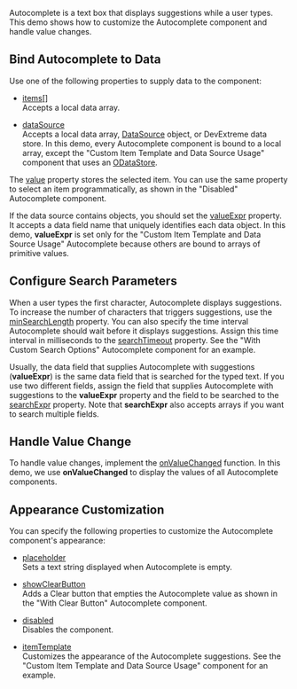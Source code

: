 Autocomplete is a text box that displays suggestions while a user types. This demo shows how to customize the Autocomplete component and handle value changes.

## Bind Autocomplete to Data

Use one of the following properties to supply data to the component:

* [items[]](/Documentation/ApiReference/UI_Components/dxAutocomplete/Configuration/items/)             
Accepts a local data array.

* [dataSource](/Documentation/ApiReference/UI_Components/dxAutocomplete/Configuration/#dataSource)            
Accepts a local data array, [DataSource](/Documentation/ApiReference/Data_Layer/DataSource/) object, or DevExtreme data store. In this demo, every Autocomplete component is bound to a local array, except the "Custom Item Template and Data Source Usage" component that uses an [ODataStore](/Documentation/ApiReference/Data_Layer/ODataStore/).

The [value](/Documentation/ApiReference/UI_Components/dxAutocomplete/Configuration/#value) property stores the selected item. You can use the same property to select an item programmatically, as shown in the "Disabled" Autocomplete component.

If the data source contains objects, you should set the [valueExpr](/Documentation/ApiReference/UI_Components/dxAutocomplete/Configuration/#valueExpr) property. It accepts a data field name that uniquely identifies each data object. In this demo, **valueExpr** is set only for the "Custom Item Template and Data Source Usage" Autocomplete because others are bound to arrays of primitive values.

## Configure Search Parameters

When a user types the first character, Autocomplete displays suggestions. To increase the number of characters that triggers suggestions, use the [minSearchLength](/Documentation/ApiReference/UI_Components/dxAutocomplete/Configuration/#minSearchLength) property. You can also specify the time interval Autocomplete should wait before it displays suggestions. Assign this time interval in milliseconds to the [searchTimeout](/Documentation/ApiReference/UI_Components/dxAutocomplete/Configuration/#searchTimeout) property. See the "With Custom Search Options" Autocomplete component for an example.

Usually, the data field that supplies Autocomplete with suggestions (**valueExpr**) is the same data field that is searched for the typed text. If you use two different fields, assign the field that supplies Autocomplete with suggestions to the **valueExpr** property and the field to be searched to the [searchExpr](/Documentation/ApiReference/UI_Components/dxAutocomplete/Configuration/#searchExpr) property. Note that **searchExpr** also accepts arrays if you want to search multiple fields.

## Handle Value Change

To handle value changes, implement the [onValueChanged](/Documentation/ApiReference/UI_Components/dxAutocomplete/Configuration/#onValueChanged) function. In this demo, we use **onValueChanged** to display the values of all Autocomplete components.

## Appearance Customization

You can specify the following properties to customize the Autocomplete component's appearance:

* [placeholder](/Documentation/ApiReference/UI_Components/dxAutocomplete/Configuration/#placeholder)             
Sets a text string displayed when Autocomplete is empty. 

* [showClearButton](/Documentation/ApiReference/UI_Components/dxAutocomplete/Configuration/#showClearButton)            
Adds a Clear button that empties the Autocomplete value as shown in the "With Clear Button" Autocomplete component. 

* [disabled](/Documentation/ApiReference/UI_Components/dxAutocomplete/Configuration/#disabled)            
Disables the component.

* [itemTemplate](/Documentation/ApiReference/UI_Components/dxAutocomplete/Configuration/#itemTemplate)            
Customizes the appearance of the Autocomplete suggestions. See the "Custom Item Template and Data Source Usage" component for an example.

